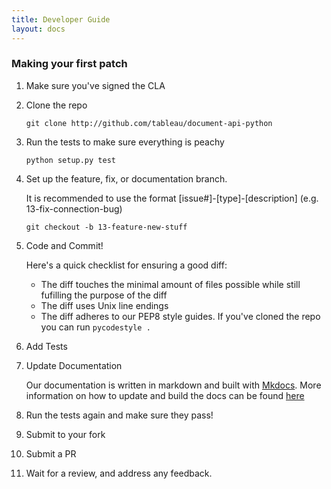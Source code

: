 ```yaml
---
title: Developer Guide
layout: docs
---
```


### Making your first patch

1. Make sure you've signed the CLA

1. Clone the repo

   ```shell
   git clone http://github.com/tableau/document-api-python
   ```

1. Run the tests to make sure everything is peachy

   ```shell
   python setup.py test
   ```

1. Set up the feature, fix, or documentation branch.

   It is recommended to use the format [issue#]-[type]-[description] (e.g. 13-fix-connection-bug)

   ```shell
   git checkout -b 13-feature-new-stuff
   ```

1. Code and Commit!

   Here's a quick checklist for ensuring a good diff:

   - The diff touches the minimal amount of files possible while still fufilling the purpose of the diff
   - The diff uses Unix line endings
   - The diff adheres to our PEP8 style guides. If you've cloned the repo you can run `pycodestyle .`

1. Add Tests

1. Update Documentation

   Our documentation is written in markdown and built with [Mkdocs](http://www.mkdocs.org). More information on how to update and build the docs can be found [here](#updating-documentation)

1. Run the tests again and make sure they pass!

1. Submit to your fork

1. Submit a PR

1. Wait for a review, and address any feedback.

<!--
### Updating Documentation

### Running Tests
-->
